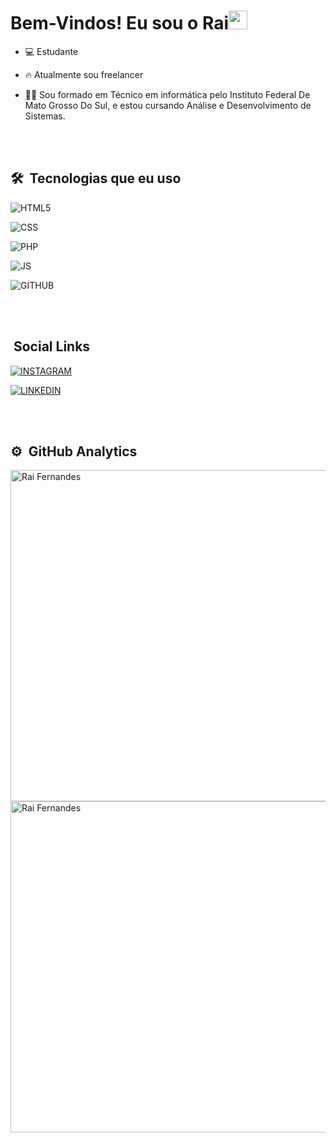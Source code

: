 <h1> Bem-Vindos! Eu sou o Rai<img src="https://raw.githubusercontent.com/kaueMarques/kaueMarques/master/hi.gif" width="30px"></h1>

- 💻 Estudante

- 🔥 Atualmente sou freelancer

- 👨‍🎓 Sou formado em Técnico em informática pelo Instituto Federal De Mato Grosso Do Sul, e estou cursando Análise e Desenvolvimento de Sistemas.

<br><br>

## 🛠 &nbsp;Tecnologias que eu uso

<img align="center" alt="HTML5"
src="https://img.shields.io/badge/HTML5-E34F26?style=for-the-badge&logo=html5&logoColor=white">

<img align="center" alt="CSS"
src="https://img.shields.io/badge/CSS3-1572B6?style=for-the-badge&logo=css3&logoColor=white">

<img align="center" alt="PHP"
src="https://img.shields.io/badge/PHP-777BB4?style=for-the-badge&logo=php&logoColor=white">

<img align="center" alt="JS"
src="https://img.shields.io/badge/JS-100000?style=for-the-badge&logo=javascript&logoColor=black">

<img align="center" alt="GITHUB"
src="https://img.shields.io/badge/GitHub-100000?style=for-the-badge&logo=github&logoColor=white">

<br><br>
## &nbsp;Social Links

[<img align="center" alt="INSTAGRAM"
src="https://img.shields.io/badge/Instagram-E4405F?style=for-the-badge&logo=instagram&logoColor=white">](https://www.instagram.com/rai.fernandes_/)

[<img align="center" alt="LINKEDIN"
src="https://img.shields.io/badge/LinkedIn-0077B5?style=for-the-badge&logo=linkedin&logoColor=white">](https://www.linkedin.com/in/rai-fernandes-dos-santos-b79990195/)

<br><br>

## ⚙️ &nbsp;GitHub Analytics

<p align="left">

<img width="530em" src="https://github-readme-stats.vercel.app/api?username=RaiFernandesdosSantos&show_icons=true&theme=synthwave" alt="Rai Fernandes"/>
  
<img width="530em" src="https://github-readme-stats.vercel.app/api/top-langs/?username=RaiFernandesdosSantos&layout=compact&theme=synthwave" alt="Rai Fernandes"/>
</p>
